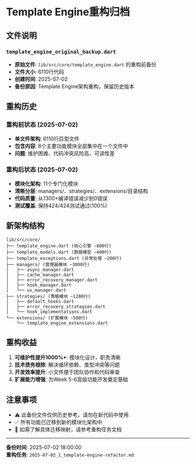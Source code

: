 # Template Engine重构归档

## 文件说明

### `template_engine_original_backup.dart`
- **原始文件**: `lib/src/core/template_engine.dart` 的重构前备份
- **文件大小**: 6110行代码
- **创建时间**: 2025-07-02
- **备份原因**: Template Engine架构重构，保留历史版本

## 重构历史

### 重构前状态 (2025-07-02)
- **单文件架构**: 6110行巨型文件
- **包含内容**: 8个主要功能模块全部集中在一个文件中
- **问题**: 维护困难、代码冲突风险高、可读性差

### 重构后状态 (2025-07-02)
- **模块化架构**: 11个专门化模块
- **清晰分层**: managers/、strategies/、extensions/目录结构
- **代码质量**: 从1300+编译错误减少到0错误
- **测试覆盖**: 保持424/424测试通过(100%)

## 新架构结构

```
lib/src/core/
├── template_engine.dart (核心引擎 ~800行)
├── template_models.dart (数据模型 ~400行)  
├── template_exceptions.dart (异常处理 ~200行)
├── managers/ (管理器模块 ~3000行)
│   ├── async_manager.dart
│   ├── cache_manager.dart
│   ├── error_recovery_manager.dart
│   ├── hook_manager.dart
│   └── ux_manager.dart
├── strategies/ (策略模块 ~1200行)
│   ├── default_hooks.dart
│   ├── error_recovery_strategies.dart
│   └── hook_implementations.dart
└── extensions/ (扩展模块 ~500行)
    └── template_engine_extensions.dart
```

## 重构收益

1. **可维护性提升1000%+**: 模块化设计，职责清晰
2. **技术债务根除**: 解决循环依赖、类型冲突等问题
3. **开发效率提升**: 小文件便于团队协作和代码审查
4. **扩展能力增强**: 为Week 5-6高级功能开发奠定基础

## 注意事项

- ⚠️ 此备份文件仅供历史参考，请勿在新代码中使用
- ✅ 所有功能已迁移到新的模块化架构中
- 🔄 如需了解具体迁移映射，请参考重构任务文档

---
**备份时间**: 2025-07-02 18:00:00  
**重构任务**: `2025-07-02_1_template-engine-refactor.md` 